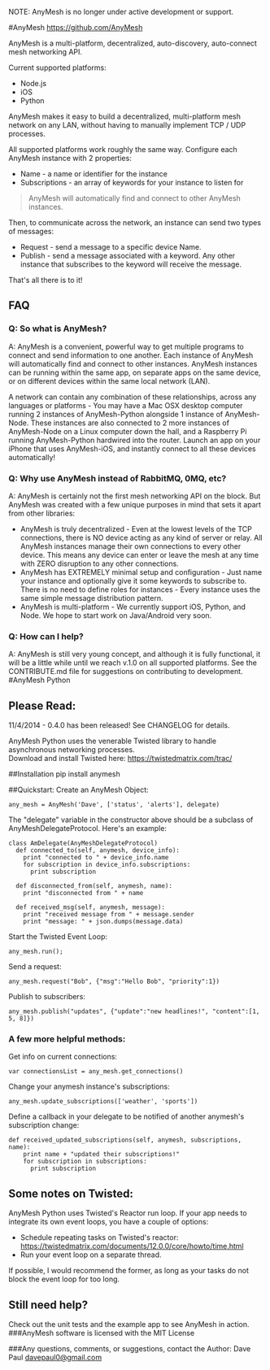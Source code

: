 NOTE: AnyMesh is no longer under active development or support.

#AnyMesh
https://github.com/AnyMesh


AnyMesh is a multi-platform, decentralized, auto-discovery, auto-connect mesh networking API.

Current supported platforms:

* Node.js
* iOS
* Python

AnyMesh makes it easy to build a decentralized, multi-platform mesh network on any LAN, without having to manually implement TCP / UDP processes.

All supported platforms work roughly the same way.  Configure each AnyMesh instance with 2 properties:

* Name - a name or identifier for the instance
* Subscriptions - an array of keywords for your instance to listen for

> AnyMesh will automatically find and connect to other AnyMesh
> instances.

Then, to communicate across the network, an instance can send two types of messages:

* Request - send a message to a specific device Name.
* Publish - send a message associated with a keyword.  Any other instance that subscribes to the keyword will receive the message.

That's all there is to it!
## FAQ

### Q: So what is AnyMesh?
A: AnyMesh is a convenient, powerful way to get multiple programs to connect and send information to one another.
Each instance of AnyMesh will automatically find and connect to other instances.  AnyMesh instances can be running within the same app,
on separate apps on the same device, or on different devices within the same local network (LAN).

A network can contain any combination of these relationships, across any languages or platforms -
You may have a Mac OSX desktop computer running 2 instances of AnyMesh-Python alongside 1 instance of AnyMesh-Node.  These instances are
also connected to 2 more instances of AnyMesh-Node on a Linux computer down the hall, and a Raspberry Pi running AnyMesh-Python hardwired into the router.
Launch an app on your iPhone that uses AnyMesh-iOS, and instantly connect to all these devices automatically!

### Q: Why use AnyMesh instead of RabbitMQ, 0MQ, etc?
A: AnyMesh is certainly not the first mesh networking API on the block.  But AnyMesh was created with a few unique purposes in mind that sets it apart
from other libraries:

* AnyMesh is truly decentralized - Even at the lowest levels of the TCP connections, there is NO device acting as any kind of server or relay.
All AnyMesh instances manage their own connections to every other device.  This means any device can enter or leave the mesh at any time with ZERO disruption
to any other connections.
* AnyMesh has EXTREMELY minimal setup and configuration - Just name your instance and optionally give it some keywords to subscribe to.  There is no need to define roles for instances -
Every instance uses the same simple message distribution pattern.
* AnyMesh is multi-platform - We currently support iOS, Python, and Node.  We hope to start work on Java/Android very soon.


### Q: How can I help?
A: AnyMesh is still very young concept, and although it is fully functional, it will be a little while until we reach v.1.0 on all supported
platforms.  See the CONTRIBUTE.md file for suggestions on contributing to development.
#AnyMesh Python
## Please Read:
11/4/2014 - 0.4.0 has been released!  See CHANGELOG for details.

AnyMesh Python uses the venerable Twisted library to handle asynchronous networking processes.  
Download and install Twisted here: https://twistedmatrix.com/trac/

##Installation
	pip install anymesh

##Quickstart:
Create an AnyMesh Object:

    any_mesh = AnyMesh('Dave', ['status', 'alerts'], delegate)

The "delegate" variable in the constructor above should be a subclass of AnyMeshDelegateProtocol.  Here's an example:

    class AmDelegate(AnyMeshDelegateProtocol)
      def connected_to(self, anymesh, device_info):
        print "connected to " + device_info.name
        for subscription in device_info.subscriptions:
          print subscription

      def disconnected_from(self, anymesh, name):
        print "disconnected from " + name

      def received_msg(self, anymesh, message):
        print "received message from " + message.sender
        print "message: " + json.dumps(message.data)

Start the Twisted Event Loop:

    any_mesh.run();

Send a request:

    any_mesh.request("Bob", {"msg":"Hello Bob", "priority":1})

Publish to subscribers:

    any_mesh.publish("updates", {"update":"new headlines!", "content":[1, 5, 8]})


### A few more helpful methods:    

Get info on current connections:

    var connectionsList = any_mesh.get_connections()

Change your anymesh instance's subscriptions:

	any_mesh.update_subscriptions(['weather', 'sports'])

Define a callback in your delegate to be notified of another anymesh's subscription change:

	def received_updated_subscriptions(self, anymesh, subscriptions, name):
		print name + "updated their subscriptions!"
		for subscription in subscriptions:
          print subscription


## Some notes on Twisted:
AnyMesh Python uses Twisted's Reactor run loop.  If your app needs to integrate its own event loops, you have a couple of options:
* Schedule repeating tasks on Twisted's reactor: https://twistedmatrix.com/documents/12.0.0/core/howto/time.html
* Run your event loop on a separate thread.

If possible, I would recommend the former, as long as your tasks do not block the event loop for too long.

## Still need help?
Check out the unit tests and the example app to see AnyMesh in action.
###AnyMesh software is licensed with the MIT License

###Any questions, comments, or suggestions, contact the Author:
Dave Paul
davepaul0@gmail.com

